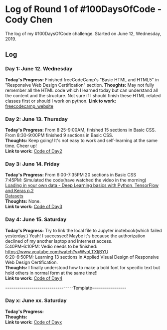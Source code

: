 # Log of Round 1 of #100DaysOfCode - Cody Chen

The log of my #100DaysOfCode challenge. Started on June 12, Wednesday, 2019.

## Log

### Day 1: June 12. Wednesday
<strong>Today's Progress:</strong> Finished freeCodeCamp's "Basic HTML and HTML5" in "Responsive Web Design Certification" section.
<strong>Thoughts:</strong> May not fully remember all the HTML code which I learned today but can understand all the content and the structure. Not sure if I should finish these HTML related classes first or should I work on python.
<strong>Link to work:</strong> <a href="https://learn.freecodecamp.org/">freecodecamp_website</a><br>


### Day 2: June 13. Thursday
<strong>Today's Progress:</strong> From 8:25-9:00AM, finished 15 sections in Basic CSS. <br>
From 8:30-9:00PM finished 9 sections in Basic CSS.<br>
<strong>Thoughts:</strong> Keep going! It's not easy to work and self-learning at the same time. Cheer up!<br>
<strong>Link to work:</strong> <a href="r1code/day2">Code of Day2</a><br>


### Day 3: June 14. Friday
<strong>Today's Progress:</strong> From 6:00-7:35PM 20 sections in Basic CSS <br>
7:45PM: Simulated the code(have watched the video in the morning) <a href="https://www.youtube.com/watch?v=j-3vuBynnOE&t=232s">Loading in your own data - Deep Learning basics with Python, TensorFlow and Keras p.2</a><br>
<a href="https://www.microsoft.com/en-us/download/details.aspx?id=54765">Datasets</a><br>
<strong>Thoughts:</strong> None.<br>
<strong>Link to work:</strong> <a href="r1code/day3">Code of Day3</a><br>


### Day 4: June 15. Saturday
<strong>Today's Progress:</strong> Try to link the local file to Jupyter inotebook(which failed yesterday.) Yeah! I successed! Maybe it's because the authorization declined of my another laptop and Internest access.<br>
5:40PM-6:10PM: Vedio needs to be finished: https://www.youtube.com/watch?v=WvoLTXIjBYU<br>
6:20-6:50PM: Learning 13 sections in Applied Visual Design of Responsive Web Design Certification.<br>
<strong>Thoughts:</strong> I finally understood how to make a bold font for specific text but hold others in normal form at the same time!!<br>
<strong>Link to work:</strong> <a href="r1code/day4">Code of Day4</a><br>

----------------------------------Template-----------------
### Day x: June xx. Saturday
<strong>Today's Progress:</strong> <br>
<strong>Thoughts:</strong> <br>
<strong>Link to work:</strong> <a href="r1code/dayx">Code of Dayx</a><br>
